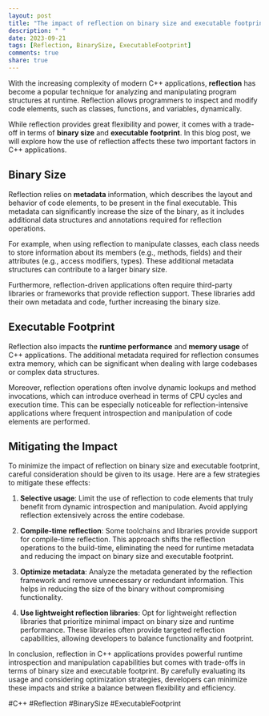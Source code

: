 ```yaml
---
layout: post
title: "The impact of reflection on binary size and executable footprint in C++ applications."
description: " "
date: 2023-09-21
tags: [Reflection, BinarySize, ExecutableFootprint]
comments: true
share: true
---
```


With the increasing complexity of modern C++ applications, **reflection** has become a popular technique for analyzing and manipulating program structures at runtime. Reflection allows programmers to inspect and modify code elements, such as classes, functions, and variables, dynamically.

While reflection provides great flexibility and power, it comes with a trade-off in terms of **binary size** and **executable footprint**. In this blog post, we will explore how the use of reflection affects these two important factors in C++ applications.

## Binary Size

Reflection relies on **metadata** information, which describes the layout and behavior of code elements, to be present in the final executable. This metadata can significantly increase the size of the binary, as it includes additional data structures and annotations required for reflection operations.

For example, when using reflection to manipulate classes, each class needs to store information about its members (e.g., methods, fields) and their attributes (e.g., access modifiers, types). These additional metadata structures can contribute to a larger binary size.

Furthermore, reflection-driven applications often require third-party libraries or frameworks that provide reflection support. These libraries add their own metadata and code, further increasing the binary size.

## Executable Footprint

Reflection also impacts the **runtime performance** and **memory usage** of C++ applications. The additional metadata required for reflection consumes extra memory, which can be significant when dealing with large codebases or complex data structures.

Moreover, reflection operations often involve dynamic lookups and method invocations, which can introduce overhead in terms of CPU cycles and execution time. This can be especially noticeable for reflection-intensive applications where frequent introspection and manipulation of code elements are performed.

## Mitigating the Impact

To minimize the impact of reflection on binary size and executable footprint, careful consideration should be given to its usage. Here are a few strategies to mitigate these effects:

1. **Selective usage**: Limit the use of reflection to code elements that truly benefit from dynamic introspection and manipulation. Avoid applying reflection extensively across the entire codebase.

2. **Compile-time reflection**: Some toolchains and libraries provide support for compile-time reflection. This approach shifts the reflection operations to the build-time, eliminating the need for runtime metadata and reducing the impact on binary size and executable footprint.

3. **Optimize metadata**: Analyze the metadata generated by the reflection framework and remove unnecessary or redundant information. This helps in reducing the size of the binary without compromising functionality.

4. **Use lightweight reflection libraries**: Opt for lightweight reflection libraries that prioritize minimal impact on binary size and runtime performance. These libraries often provide targeted reflection capabilities, allowing developers to balance functionality and footprint.

In conclusion, reflection in C++ applications provides powerful runtime introspection and manipulation capabilities but comes with trade-offs in terms of binary size and executable footprint. By carefully evaluating its usage and considering optimization strategies, developers can minimize these impacts and strike a balance between flexibility and efficiency.

#C++ #Reflection #BinarySize #ExecutableFootprint